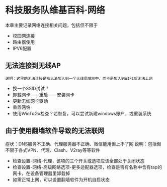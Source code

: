 # 科技服务队维基百科·网络    

本章主要记录网络连接相关问题，包括但不限于
* 校园网连接 
* 路由器使用
* IPV6配置

## 无法连接到无线AP 
    说明：这里的无法连接是指无法加入到一个无线局域网中，而不是加入到WIFI后无法上网 
* 换一个SSID试试？
* 卸载网卡——重启——安装网卡
* 更新无线网卡驱动 
* 重置网络
* 使用WinToGo检查？若恢复，可以尝试新建windows账户，或重装系统

## 由于使用翻墙软件导致的无法联网 
症状：DNS服务不正确、代理服务器不正确、微信能用但上不了网 
    说明：包括但不限于各式VPN、代理、Clash、V2ray等等软件
* 检查设置-网络-代理，该项的三个开关或选项应该全部处于关闭状态
* 检查设置-网络-高级网络选项-更多适配器选项，检查是否有名称中含有tap的网卡，在设备管理器里卸载掉
* 如需正常上网，可以设置翻墙软件为开机自启状态 

